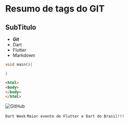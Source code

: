 # Resumo de tags do GIT

## SubTitulo

* ***Git***
* Dart
* Flutter
* Markdown


```dart
void main(){

}
```

```html
<html>
<body> 
</body>
</html>
````

![GitHub](https://miro.medium.com/max/719/1*WaaXnUvhvrswhBJSw4YTuQ.png)

`Dart Week`
`Maior evento de Flutter e Dart do Brasil!!!`